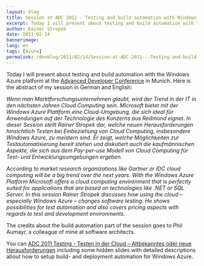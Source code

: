 ```yaml
---
layout: blog
title: Session at ADC 2011 - Testing and build automation with Windows Azure
excerpt: Today I will present about testing and build automation with the Windows Azure platform at the Advanced Developer Conference in Munich.
author: Rainer Stropek
date: 2011-02-14
bannerimage: 
lang: en
tags: [Azure]
permalink: /devblog/2011/02/14/Session-at-ADC-2011---Testing-and-build-automation-with-Windows-Azure
---
```


<p>Today I will present about testing and build automation with the Windows Azure platform at the <a href="http://www.adc2011.de/" target="_blank">Advanced Developer Conference</a> in Munich. Here is the abstract of my session in German and English:</p><p>
  <em>Wenn man Marktforschungsunternehmen glaubt, wird der Trend in der IT in den nächsten Jahren Cloud Computing sein. Microsoft bietet mit der Windows Azure Plattform eine Cloud-Umgebung, die sich ideal für Anwendungen auf der Technologie des Konzerns aus Redmond eignet. In dieser Session stellt Rainer Stropek dar, welche neuen Herausforderungen hinsichtlich Testen bei Einbeziehung von Cloud Computing, insbesondere Windows Azure, zu meistern sind. Er zeigt, welche Möglichkeiten zur Testautomatisierung bereit stehen und diskutiert auch die kaufmännischen Aspekte, die sich aus dem Pay-per-use Modell von Cloud Computing für Test- und Entwicklungsumgebungen ergeben.</em>
</p><p>
  <em>According to market research organizations like Gartner or IDC cloud computing will be a big trend over the next years. With the Windows Azure Platform Microsoft offers a cloud computing environment that is perfectly suited for applications that are based on technologies like .NET or SQL Server. In this session Rainer Stropek discusses how using the cloud – especially Windows Azure – changes software testing. He shows possibilities for test automation and also covers pricing aspects with regards to test and development environments.</em>
</p><p>The credits about the build automation part of the session goes to Phil Aumayr, a colleague of mine at software architects.</p><p>You can <a href="{{site.baseurl}}/content/images/blog/2011/02/ADC 2011 Testing - Testen in der Cloud â€“ Altbekanntes oder neue Herausforderungen.pdf" target="_blank">ADC 2011 Testing - Testen in der Cloud – Altbekanntes oder neue Herausforderungen</a> including some hidden slides with detailed descriptions about how to setup build- and deployment automation for Windows Azure.</p>